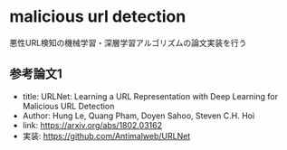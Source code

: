 # malicious url detection

悪性URL検知の機械学習・深層学習アルゴリズムの論文実装を行う

## 参考論文1

- title: URLNet: Learning a URL Representation with Deep Learning for Malicious URL Detection
- Author: Hung Le, Quang Pham, Doyen Sahoo, Steven C.H. Hoi
- link: https://arxiv.org/abs/1802.03162
- 実装: https://github.com/Antimalweb/URLNet
